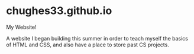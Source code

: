 # chughes33.github.io
My Website!

A website I began building this summer in order to teach myself the basics of HTML and CSS, and also have a place to store past CS projects. 


